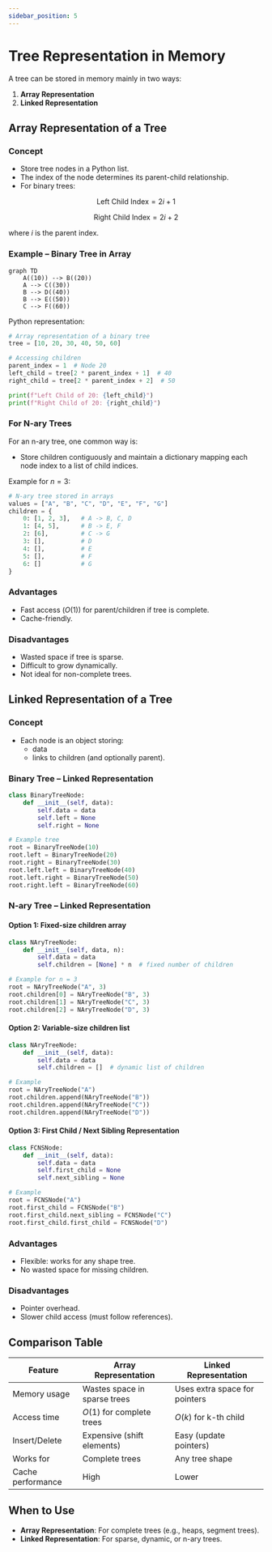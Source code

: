 ```yaml
---
sidebar_position: 5
---
```


# Tree Representation in Memory

<!-- markdownlint-disable MD024 -->

A tree can be stored in memory mainly in two ways:

1. **Array Representation**
2. **Linked Representation**

## Array Representation of a Tree

### Concept

- Store tree nodes in a Python list.
- The index of the node determines its parent-child relationship.
- For binary trees:

$$
\text{Left Child Index} = 2i + 1
$$

$$
\text{Right Child Index} = 2i + 2
$$

where $i$ is the parent index.

### Example – Binary Tree in Array

<div style={{textAlign: 'center'}}>

```mermaid
graph TD
    A((10)) --> B((20))
    A --> C((30))
    B --> D((40))
    B --> E((50))
    C --> F((60))
```

</div>

Python representation:

```python
# Array representation of a binary tree
tree = [10, 20, 30, 40, 50, 60]

# Accessing children
parent_index = 1  # Node 20
left_child = tree[2 * parent_index + 1]  # 40
right_child = tree[2 * parent_index + 2]  # 50

print(f"Left Child of 20: {left_child}")
print(f"Right Child of 20: {right_child}")
```

### For N-ary Trees

For an n-ary tree, one common way is:

- Store children contiguously and maintain a dictionary mapping each node index to a list of child indices.

Example for $n = 3$:

```python
# N-ary tree stored in arrays
values = ["A", "B", "C", "D", "E", "F", "G"]
children = {
    0: [1, 2, 3],   # A -> B, C, D
    1: [4, 5],      # B -> E, F
    2: [6],         # C -> G
    3: [],          # D
    4: [],          # E
    5: [],          # F
    6: []           # G
}
```

### Advantages

- Fast access ($O(1)$) for parent/children if tree is complete.
- Cache-friendly.

### Disadvantages

- Wasted space if tree is sparse.
- Difficult to grow dynamically.
- Not ideal for non-complete trees.

## Linked Representation of a Tree

### Concept

- Each node is an object storing:
  - data
  - links to children (and optionally parent).

### Binary Tree – Linked Representation

```python
class BinaryTreeNode:
    def __init__(self, data):
        self.data = data
        self.left = None
        self.right = None

# Example tree
root = BinaryTreeNode(10)
root.left = BinaryTreeNode(20)
root.right = BinaryTreeNode(30)
root.left.left = BinaryTreeNode(40)
root.left.right = BinaryTreeNode(50)
root.right.left = BinaryTreeNode(60)
```

### N-ary Tree – Linked Representation

#### Option 1: Fixed-size children array

```python
class NAryTreeNode:
    def __init__(self, data, n):
        self.data = data
        self.children = [None] * n  # fixed number of children

# Example for n = 3
root = NAryTreeNode("A", 3)
root.children[0] = NAryTreeNode("B", 3)
root.children[1] = NAryTreeNode("C", 3)
root.children[2] = NAryTreeNode("D", 3)
```

#### Option 2: Variable-size children list

```python
class NAryTreeNode:
    def __init__(self, data):
        self.data = data
        self.children = []  # dynamic list of children

# Example
root = NAryTreeNode("A")
root.children.append(NAryTreeNode("B"))
root.children.append(NAryTreeNode("C"))
root.children.append(NAryTreeNode("D"))
```

#### Option 3: First Child / Next Sibling Representation

```python
class FCNSNode:
    def __init__(self, data):
        self.data = data
        self.first_child = None
        self.next_sibling = None

# Example
root = FCNSNode("A")
root.first_child = FCNSNode("B")
root.first_child.next_sibling = FCNSNode("C")
root.first_child.first_child = FCNSNode("D")
```

### Advantages

- Flexible: works for any shape tree.
- No wasted space for missing children.

### Disadvantages

- Pointer overhead.
- Slower child access (must follow references).

## Comparison Table

| Feature           | Array Representation         | Linked Representation         |
| ----------------- | ---------------------------- | ----------------------------- |
| Memory usage      | Wastes space in sparse trees | Uses extra space for pointers |
| Access time       | $O(1)$ for complete trees    | $O(k)$ for k-th child         |
| Insert/Delete     | Expensive (shift elements)   | Easy (update pointers)        |
| Works for         | Complete trees               | Any tree shape                |
| Cache performance | High                         | Lower                         |

## When to Use

- **Array Representation**: For complete trees (e.g., heaps, segment trees).
- **Linked Representation**: For sparse, dynamic, or n-ary trees.
